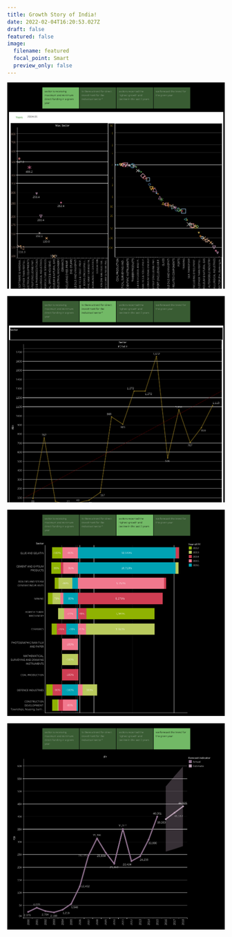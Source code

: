 ```yaml
---
title: Growth Story of India!
date: 2022-02-04T16:20:53.027Z
draft: false
featured: false
image:
  filename: featured
  focal_point: Smart
  preview_only: false
---
```

![](fdi-in-india-1-.png)

![](fdi-in-india.png)

![](fdi-in-india-2-.png)

![](fdi-in-india-3-.png)